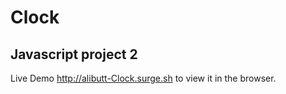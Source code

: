 # Clock
##  Javascript project 2
Live Demo  http://alibutt-Clock.surge.sh  to view it in the browser.

